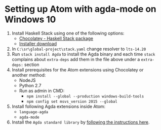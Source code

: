 # Setting up Atom with agda-mode on Windows 10

1. Install Haskell Stack using one of the following options:
    * [Chocolatey - Haskell Stack package](https://chocolatey.org/packages/haskell-stack)
    * [Installer download](https://get.haskellstack.org/stable/windows-x86_64-installer.exe)
2. In `C:\sr\global-project\stack.yaml` change resolver to `lts-14.20`
3. Run `stack install Agda` to install the Agda binary and each time `stack` complains about `extra-deps` add them in the file above under a `extra-deps:` section
3. Install prerequisites for the Atom extensions using Chocolatey or another method:
    * NodeJS
    * Python 2.7
    * Run as admin in CMD:
        * `npm install --global --production windows-build-tools`
        * `npm config set msvs_version 2015 --global`
4. Install following Agda extensions inside Atom:
    * `language-agda`
    * `agda-mode`
5. Install the `Agda standard library` by [following the instructions here](https://github.com/agda/agda-stdlib/blob/master/notes/installation-guide.md).